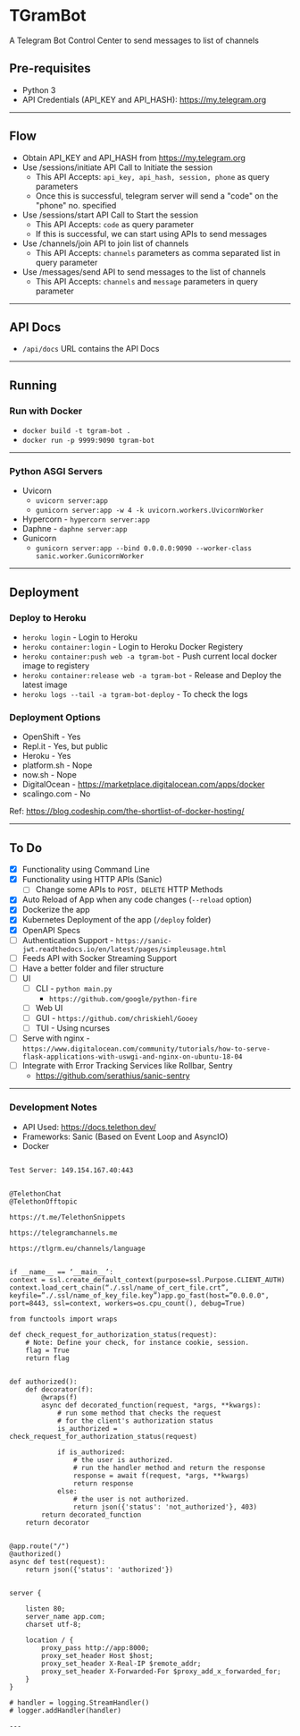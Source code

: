 TGramBot
===

A Telegram Bot Control Center to send messages to list of channels


## Pre-requisites

- Python 3
- API Credentials (API_KEY and API_HASH): https://my.telegram.org

---

## Flow

- Obtain API_KEY and API_HASH from https://my.telegram.org
- Use /sessions/initiate API Call to Initiate the session
  - This API Accepts: `api_key, api_hash, session, phone` as query parameters
  - Once this is successful, telegram server will send a "code" on the "phone" no. specified
- Use /sessions/start API Call to Start the session
  - This API Accepts: `code` as query parameter
  - If this is successful, we can start using APIs to send messages
- Use /channels/join API to join list of channels
  - This API Accepts: `channels` parameters as comma separated list in query parameter
- Use /messages/send API to send messages to the list of channels
  - This API Accepts: `channels` and `message` parameters in query parameter

---

## API Docs

- `/api/docs` URL contains the API Docs

---

## Running

### Run with Docker

- `docker build -t tgram-bot .`
- `docker run -p 9999:9090 tgram-bot`

---

### Python ASGI Servers

- Uvicorn 
  -  `uvicorn server:app`
  -  `gunicorn server:app -w 4 -k uvicorn.workers.UvicornWorker`
- Hypercorn - `hypercorn server:app`
- Daphne - `daphne server:app`
- Gunicorn
  - `gunicorn server:app --bind 0.0.0.0:9090 --worker-class sanic.worker.GunicornWorker`

---

## Deployment

### Deploy to Heroku

- `heroku login` - Login to Heroku
- `heroku container:login` - Login to Heroku Docker Registery
- `heroku container:push web -a tgram-bot` - Push current local docker image to registery
- `heroku container:release web -a tgram-bot` - Release and Deploy the latest image
- `heroku logs --tail -a tgram-bot-deploy` - To check the logs

### Deployment Options
- OpenShift - Yes
- Repl.it - Yes, but public
- Heroku - Yes
- platform.sh - Nope
- now.sh - Nope
- DigitalOcean - https://marketplace.digitalocean.com/apps/docker
- scalingo.com - No

Ref: https://blog.codeship.com/the-shortlist-of-docker-hosting/

---

## To Do
- [x] Functionality using Command Line
- [x] Functionality using HTTP APIs (Sanic)
  - [ ] Change some APIs to `POST, DELETE` HTTP Methods
- [x] Auto Reload of App when any code changes (`--reload` option)
- [x] Dockerize the app
- [x] Kubernetes Deployment of the app (`/deploy` folder)
- [x] OpenAPI Specs
- [ ] Authentication Support - `https://sanic-jwt.readthedocs.io/en/latest/pages/simpleusage.html`
- [ ] Feeds API with Socker Streaming Support 
- [ ] Have a better folder and filer structure
- [ ] UI
  - [ ] CLI - `python main.py`
      - `https://github.com/google/python-fire`
  - [ ] Web UI
  - [ ] GUI - `https://github.com/chriskiehl/Gooey`
  - [ ] TUI - Using ncurses
- [ ] Serve with nginx - `https://www.digitalocean.com/community/tutorials/how-to-serve-flask-applications-with-uswgi-and-nginx-on-ubuntu-18-04`
- [ ] Integrate with Error Tracking Services like Rollbar, Sentry
  - https://github.com/serathius/sanic-sentry

---

### Development Notes

- API Used: https://docs.telethon.dev/
- Frameworks: Sanic (Based on Event Loop and AsyncIO)
- Docker

```

Test Server: 149.154.167.40:443


@TelethonChat
@TelethonOfftopic

https://t.me/TelethonSnippets

https://telegramchannels.me

https://tlgrm.eu/channels/language


if __name__ == ‘__main__’:
context = ssl.create_default_context(purpose=ssl.Purpose.CLIENT_AUTH)
context.load_cert_chain(“./.ssl/name_of_cert_file.crt”, keyfile=”./.ssl/name_of_key_file.key”)app.go_fast(host=”0.0.0.0", port=8443, ssl=context, workers=os.cpu_count(), debug=True)

from functools import wraps

def check_request_for_authorization_status(request):
    # Note: Define your check, for instance cookie, session.
    flag = True
    return flag


def authorized():
    def decorator(f):
        @wraps(f)
        async def decorated_function(request, *args, **kwargs):
            # run some method that checks the request
            # for the client's authorization status
            is_authorized = check_request_for_authorization_status(request)

            if is_authorized:
                # the user is authorized.
                # run the handler method and return the response
                response = await f(request, *args, **kwargs)
                return response
            else:
                # the user is not authorized.
                return json({'status': 'not_authorized'}, 403)
        return decorated_function
    return decorator


@app.route("/")
@authorized()
async def test(request):
    return json({'status': 'authorized'})


server {

    listen 80;
    server_name app.com;
    charset utf-8;

    location / {
        proxy_pass http://app:8000;
        proxy_set_header Host $host;
        proxy_set_header X-Real-IP $remote_addr;
        proxy_set_header X-Forwarded-For $proxy_add_x_forwarded_for;
    }
}

# handler = logging.StreamHandler()
# logger.addHandler(handler)

---

```